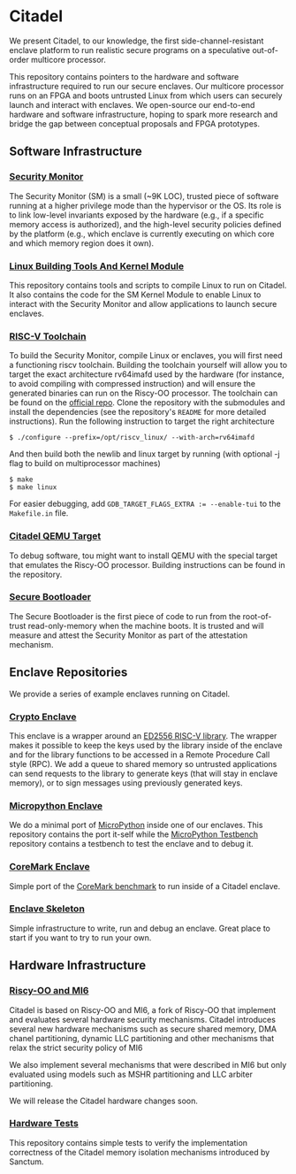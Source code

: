 # Citadel

We present Citadel, to our knowledge, the first side-channel-resistant enclave platform to run realistic secure programs on a speculative out-of-order multicore processor.

This repository contains pointers to the hardware and software infrastructure required to run our secure enclaves.
Our multicore processor runs on an FPGA and boots untrusted Linux from which users can securely launch and interact with enclaves.
We open-source our end-to-end hardware and software infrastructure, hoping to spark more research and bridge the gap between conceptual proposals and FPGA prototypes.

## Software Infrastructure

### [Security Monitor](https://github.com/mit-enclaves/security_monitor/)

The Security Monitor (SM) is a small (~9K LOC), trusted piece of software running at a higher privilege mode than the hypervisor or the OS.
Its role is to link low-level invariants exposed by the hardware (e.g., if a specific memory access is authorized), and the high-level security policies defined by the platform (e.g., which enclave is currently executing on which core and which memory region does it own).

### [Linux Building Tools And Kernel Module](https://github.com/mit-enclaves/linux)

This repository contains tools and scripts to compile Linux to run on Citadel. It also contains the code for the SM Kernel Module to enable Linux to interact with the Security Monitor and allow applications to launch secure enclaves.

### [RISC-V Toolchain](https://github.com/riscv-collab/riscv-gnu-toolchain)

To build the Security Monitor, compile Linux or enclaves, you will first need a functioning riscv toolchain.
Building the toolchain yourself will allow you to target the exact architecture rv64imafd used by the hardware (for instance, to avoid compiling with compressed instruction) and will ensure the generated binaries can run on the Riscy-OO processor.
The toolchain can be found on the [official repo](https://github.com/riscv-collab/riscv-gnu-toolchain).
Clone the repository with the submodules and install the dependencies (see the repository's `README` for more detailed instructions).
Run the following instruction to target the right architecture

```
$ ./configure --prefix=/opt/riscv_linux/ --with-arch=rv64imafd
```

And then build both the newlib and linux target by running (with optional -j flag to build on multiprocessor machines)

```
$ make
$ make linux
```

For easier debugging, add `GDB_TARGET_FLAGS_EXTRA := --enable-tui` to the `Makefile.in` file.

### [Citadel QEMU Target](https://github.com/mit-enclaves/qemu-sanctum/tree/riscy-ooo)

To debug software, tou might want to install QEMU with the special target that emulates the Riscy-OO processor. 
Building instructions can be found in the repository.

### [Secure Bootloader](https://github.com/mit-enclaves/secure_bootloader)

The Secure Bootloader is the first piece of code to run from the root-of-trust read-only-memory when the machine boots. 
It is trusted and will measure and attest the Security Monitor as part of the attestation mechanism.

## Enclave Repositories

We provide a series of example enclaves running on Citadel.

### [Crypto Enclave](https://github.com/mit-enclaves/crypto_enclave)

This enclave is a wrapper around an [ED2556 RISC-V library](https://github.com/mit-enclaves/ed25519).
The wrapper makes it possible to keep the keys used by the library inside of the enclave and for the library functions to be accessed in a Remote Procedure Call style (RPC).
We add a queue to shared memory so untrusted applications can send requests to the library to generate keys (that will stay in enclave memory), or to sign messages using previously generated keys.

### [Micropython Enclave](https://github.com/mit-enclaves/micropython)

We do a minimal port of [MicroPython](https://github.com/micropython/micropython) inside one of our enclaves.
This repository contains the port it-self while the [MicroPython Testbench](https://github.com/mit-enclaves/micropython-testbench) repository contains a testbench to test the enclave and to debug it.

### [CoreMark Enclave](https://github.com/mit-enclaves/coremark_enclave)

Simple port of the [CoreMark benchmark](https://github.com/eembc/coremark) to run inside of a Citadel enclave.

### [Enclave Skeleton](https://github.com/mit-enclaves/enclave_skeleton)

Simple infrastructure to write, run and debug an enclave. Great place to start if you want to try to run your own.

## Hardware Infrastructure

### [Riscy-OO and MI6](https://github.com/csail-csg/riscy-OOO)

Citadel is based on Riscy-OO and MI6, a fork of Riscy-OO that implement and evaluates several hardware security mechanisms.
Citadel introduces several new hardware mechanisms such as secure shared memory, DMA chanel partitioning, dynamic LLC partitioning and other mechanisms that relax the strict security policy of MI6

We also implement several mechanisms that were described in MI6 but only evaluated using models such as MSHR partitioning and LLC arbiter partitioning.

We will release the Citadel hardware changes soon.

### [Hardware Tests](https://github.com/mit-enclaves/hardware_tests)

This repository contains simple tests to verify the implementation correctness of the Citadel memory isolation mechanisms introduced by Sanctum.